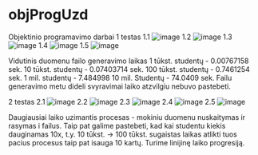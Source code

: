 # objProgUzd
Objektinio programavimo darbai
1 testas
  1.1 ![image](https://github.com/AdoJas/objProgUzd/assets/147920380/838b5ae6-3d3c-4b74-b9f6-fc1771a981b2)
  1.2 ![image](https://github.com/AdoJas/objProgUzd/assets/147920380/d6c37c52-0ba7-48de-bfde-d1d3385045db)
  1.3 ![image](https://github.com/AdoJas/objProgUzd/assets/147920380/ac7ca2a4-3bd4-4290-8d06-69c5492c26b8)
  1.4 ![image](https://github.com/AdoJas/objProgUzd/assets/147920380/43eb68f7-53b0-461a-866d-5004b37c0121)
  1.5 ![image](https://github.com/AdoJas/objProgUzd/assets/147920380/b5f9cb2f-5b4b-4f53-bf90-1b6c1cb0f828)

Vidutinis duomenu failo generavimo laikas
1 tūkst. studentų - 0.00767158 sek.
10 tūkst. studentų - 0.07403714 sek.
100 tūkst. studentų - 0.7461254 sek.
1 mil. studentų - 7.484998
10 mil. Studentų - 74.0409 sek.
Failu generavimo metu dideli svyravimai laiko atzvilgiu nebuvo pastebeti.
  
2 testas
  2.1 ![image](https://github.com/AdoJas/objProgUzd/assets/147920380/165622fa-c520-4c27-9135-f64de12ac76b)
  2.2 ![image](https://github.com/AdoJas/objProgUzd/assets/147920380/d8c8ae57-5a26-4837-b6b8-f9cf11bb3f5f)
  2.3 ![image](https://github.com/AdoJas/objProgUzd/assets/147920380/449edf30-4419-4fa2-834f-a2b513a24360)
  2.4 ![image](https://github.com/AdoJas/objProgUzd/assets/147920380/f7cf7839-4ff0-48af-a037-9e5b9691bdcb)
  2.5 ![image](https://github.com/AdoJas/objProgUzd/assets/147920380/a37fc672-f0fd-449f-989f-b70d5c2f78c8)

Daugiausiai laiko uzimantis procesas - mokiniu duomenu nuskaitymas ir rasymas i failus.
Taip pat galime pastebeti, kad kai studentu kiekis dauginamas 10x, t.y. 10 tūkst. -> 100 tūkst. sugaistas laikas atlikti tuos pacius procesus taip pat isauga 10 kartų. Turime linijinę laiko progresiją.


  

